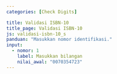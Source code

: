 ```yaml
---
categories: [Check Digits]

title: Validasi ISBN-10
title_page: Validasi ISBN-10
js: validasi-isbn-10_s
panduan: "Masukkan nomor identifikasi."
input:
  - nomor: 1
    label: Masukkan bilangan
    nilai_awal: "0070354723"
---
```

